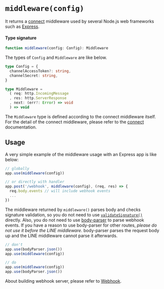 # `middleware(config)`

It returns a [connect](https://github.com/senchalabs/connect) middleware used
by several Node.js web frameworks such as [Express](https://expressjs.com/).

#### Type signature

``` typescript
function middleware(config: Config): Middleware
```

The types of `Config` and `Middleware` are like below.

``` typescript
type Config = {
  channelAccessToken?: string,
  channelSecret: string,
}

type Middleware =
  ( req: http.IncomingMessage
  , res: http.ServerResponse
  , next: (err?: Error) => void
  ) => void
```

The `Middleware` type is defined according to the connect middleware itself. For
the detail of the connect middleware, please refer to the [connect](https://github.com/senchalabs/connect) documentation.

## Usage

A very simple example of the middleware usage with an Express app is like below:

``` js
// globally
app.use(middleware(config))

// or directly with handler
app.post('/webhook', middleware(config), (req, res) => {
  req.body.events // will include webhook events
  ...
})
```

The middleware returned by `middleware()` parses body and checks signature
validation, so you do not need to use [`validateSignature()`](./validate-signature.md)
directly. Also, you do not need to use [body-parser](https://github.com/expressjs/body-parser)
to parse webhook events. If you have a reason to use body-parser for other
routes, *please do not use it before the LINE middleware*. body-parser parses
the request body up and the LINE middleware cannot parse it afterwards.

``` js
// don't
app.use(bodyParser.json())
app.use(middleware(config))

// do
app.use(middleware(config))
app.use(bodyParser.json())
```


About building webhook server, please refer to [Webhook](../guide/webhook.md).
